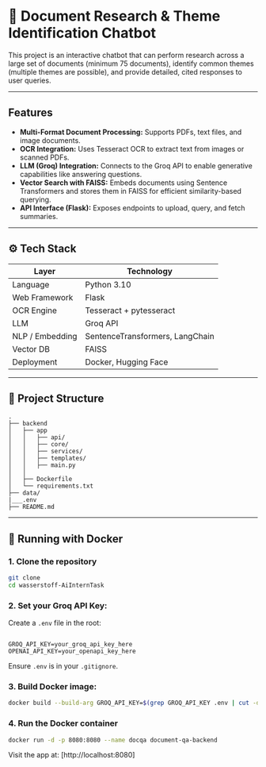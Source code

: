 # 📄 Document Research & Theme Identification Chatbot

This project is an interactive chatbot that can perform research across a large set of documents
(minimum 75 documents), identify common themes (multiple themes are possible), and
provide detailed, cited responses to user queries.

---

## Features

* **Multi-Format Document Processing:** Supports PDFs, text files, and image documents.
* **OCR Integration:** Uses Tesseract OCR to extract text from images or scanned PDFs.
* **LLM (Groq) Integration:** Connects to the Groq API to enable generative capabilities like answering questions.
* **Vector Search with FAISS:** Embeds documents using Sentence Transformers and stores them in FAISS for efficient similarity-based querying.
* **API Interface (Flask):** Exposes endpoints to upload, query, and fetch summaries.

---

## ⚙️ Tech Stack

| Layer           | Technology                      |
| --------------- | ------------------------------- |
| Language        | Python 3.10                     |
| Web Framework   | Flask                        |
| OCR Engine      | Tesseract + pytesseract         |
| LLM             | Groq API                        |
| NLP / Embedding | SentenceTransformers, LangChain |
| Vector DB       | FAISS                           |
| Deployment      | Docker, Hugging Face            |

---

## 📁 Project Structure

```
.
├── backend
│   ├── app
│   │   ├── api/            
│   │   ├── core/           
│   │   ├── services/       
│   │   ├── templates/      
│   │   ├── main.py         
│   │               
│   ├── Dockerfile          
│   └── requirements.txt    
├── data/ 
|___.env                  
├── README.md               
```

---

## 🐳 Running with Docker

### 1. Clone the repository

```bash
git clone 
cd wasserstoff-AiInternTask
```

### 2. Set your Groq API Key:  


Create a `.env` file in the root: 
```

GROQ_API_KEY=your_groq_api_key_here 
OPENAI_API_KEY=your_openapi_key_here

```

Ensure `.env` is in your `.gitignore`.

### 3. Build Docker image:

```bash
docker build --build-arg GROQ_API_KEY=$(grep GROQ_API_KEY .env | cut -d '=' -f2) -t document-qa-backend .
```

### 4. Run the Docker container

```bash
docker run -d -p 8080:8080 --name docqa document-qa-backend
```

Visit the app at: [http://localhost:8080]


